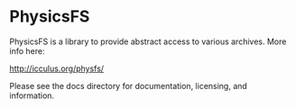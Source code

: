PhysicsFS
======

PhysicsFS is a library to provide abstract access to various archives. More info here:

  http://icculus.org/physfs/

Please see the docs directory for documentation, licensing, and information.